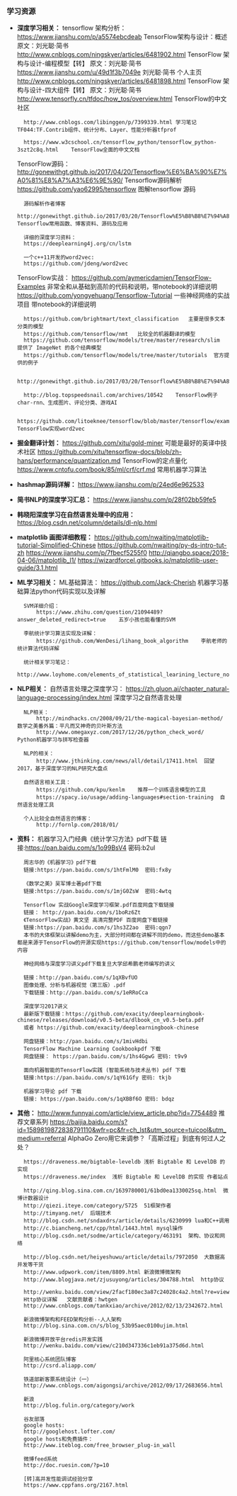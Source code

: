 ### 学习资源
- **深度学习相关：**
    tensorflow 架构分析：
        https://www.jianshu.com/p/a5574ebcdeab  TensorFlow架构与设计：概述 原文：刘光聪·简书
        http://www.cnblogs.com/ningskyer/articles/6481902.html  TensorFlow 架构与设计-编程模型【转】 原文：刘光聪·简书
        https://www.jianshu.com/u/49d1f3b7049e 刘光聪·简书 个人主页
        http://www.cnblogs.com/ningskyer/articles/6481898.html TensorFlow 架构与设计-四大组件【转】 原文：刘光聪·简书
        http://www.tensorfly.cn/tfdoc/how_tos/overview.html TensorFlow的中文社区

        http://www.cnblogs.com/libinggen/p/7399339.html 学习笔记TF044:TF.Contrib组件、统计分布、Layer、性能分析器tfprof

        https://www.w3cschool.cn/tensorflow_python/tensorflow_python-3szt2c8q.html    TensorFlow全面的中文文档

    TensorFlow源码：
        http://gonewithgt.github.io/2017/04/20/Tensorflow%E6%BA%90%E7%A0%81%E8%A7%A3%E6%9E%90/  Tensorflow源码解析
        https://github.com/yao62995/tensorflow   图解tensorflow 源码

        源码解析作者博客
        http://gonewithgt.github.io/2017/03/20/Tensorflow%E5%B8%B8%E7%94%A8%E5%87%BD%E6%95%B0/  Tensorflow常用函数、博客资料、源码及应用

        详细的深度学习资料：
        https://deeplearning4j.org/cn/lstm

        一个c++11开发的word2vec:
        https://github.com/jdeng/word2vec

    TensorFlow实战：
        https://github.com/aymericdamien/TensorFlow-Examples    非常全和从基础到高阶的代码和说明，带notebook的详细说明
        https://github.com/yongyehuang/Tensorflow-Tutorial      一些神经网络的实战项目 带notebook的详细说明

        https://github.com/brightmart/text_classification   主要是很多文本分类的模型
        https://github.com/tensorflow/nmt   比较全的机器翻译的模型
        https://github.com/tensorflow/models/tree/master/research/slim  提供了 ImageNet 的各个经典模型
        https://github.com/tensorflow/models/tree/master/tutorials  官方提供的例子

        http://gonewithgt.github.io/2017/03/20/Tensorflow%E5%B8%B8%E7%94%A8%E5%87%BD%E6%95%B0/

        http://blog.topspeedsnail.com/archives/10542    TensorFlow例子char-rnn、生成图片、评论分类、游戏AI

        https://github.com/litoeknee/tensorflow/blob/master/tensorflow/examples/tutorials/word2vec/simple_skip_gram.ipynb  TensorFlow实现word2vec

- **掘金翻译计划：**
        https://github.com/xitu/gold-miner    可能是最好的英译中技术社区
        https://github.com/xitu/tensorflow-docs/blob/zh-hans/performance/quantization.md   TensorFlow的定点量化
        https://www.cntofu.com/book/85/ml/crf/crf.md  常用机器学习算法

- **hashmap源码详解：**
        https://www.jianshu.com/p/24ed6e962533

- **简书NLP的深度学习汇总：**
        https://www.jianshu.com/p/28f02bb59fe5

- **韩晓阳深度学习在自然语言处理中的应用：**
        https://blog.csdn.net/column/details/dl-nlp.html

- **matplotlib 画图详细教程：**
        https://github.com/nwaiting/matplotlib-tutorial-Simplified-Chinese
        https://github.com/nwaiting/py-ds-intro-tut-zh
        https://www.jianshu.com/p/7fbecf5255f0
        http://qiangbo.space/2018-04-06/matplotlib_l1/
        https://wizardforcel.gitbooks.io/matplotlib-user-guide/3.1.html

- **ML学习相关：**
        ML基础算法：
            https://github.com/Jack-Cherish  机器学习基础算法python代码实现以及详解

        SVM详细介绍：
            https://www.zhihu.com/question/21094489?answer_deleted_redirect=true    五岁小孩也能看懂的SVM

        李航统计学习算法实现及详解：
            https://github.com/WenDesi/lihang_book_algorithm    李航老师的统计算法代码详解

        统计相关学习笔记：
            http://www.loyhome.com/elements_of_statistical_learining_lecture_notes/

- **NLP相关：**
        自然语言处理之深度学习：
            https://zh.gluon.ai/chapter_natural-language-processing/index.html  深度学习之自然语言处理

        NLP相关：
            http://mindhacks.cn/2008/09/21/the-magical-bayesian-method/  数学之美番外篇：平凡而又神奇的贝叶斯方法
            http://www.omegaxyz.com/2017/12/26/python_check_word/   Python机器学习与拼写检查器

        NLP的相关：
            http://www.jthinking.com/news/all/detail/17411.html  回望2017，基于深度学习的NLP研究大盘点

        自然语言相关工具：
            https://github.com/kpu/kenlm    推荐一个训练语言模型的工具
            https://spacy.io/usage/adding-languages#section-training  自然语言处理工具

        个人比较全自然语言的博客：
            http://fornlp.com/2018/01/

- **资料：**
        机器学习入门经典《统计学习方法》pdf下载
        链接:https://pan.baidu.com/s/1o99BsV4  密码:b2ul

        周志华的《机器学习》pdf下载
        链接:https://pan.baidu.com/s/1htFmlM0  密码:fx8y

        《数学之美》吴军博士著pdf下载
        链接:https://pan.baidu.com/s/1mjG0ZsW  密码:4wtq

        Tensorflow 实战Google深度学习框架.pdf百度网盘下载链接
        链接： http://pan.baidu.com/s/1boRz6Zt
        《TensorFlow实战》黄文坚 高清完整PDF 百度网盘下载链接
        链接:https://pan.baidu.com/s/1hs3Z2ao  密码:qgn7
        本书的大体框架以讲解demo为主，大部分时间都在讲解不同的demo，而这些demo基本都是来源于TensorFlow的开源实现https://github.com/tensorflow/models中的内容

        神经网络与深度学习讲义pdf下载复旦大学邱希鹏老师编写的讲义

        链接：http://pan.baidu.com/s/1qXBvfUO
        图像处理、分析与机器视觉（第三版）.pdf
        下载链接：http://pan.baidu.com/s/1eRRoCca

        深度学习2017讲义
        最新版下载链接：https://github.com/exacity/deeplearningbook-chinese/releases/download/v0.5-beta/dlbook_cn_v0.5-beta.pdf
        或者 https://github.com/exacity/deeplearningbook-chinese

        网盘链接：http://pan.baidu.com/s/1mivHdbi
        TensorFlow Machine Learning Cookbookpdf 下载
        网盘链接： https://pan.baidu.com/s/1hs4GgwG 密码: t9v9

        面向机器智能的TensorFlow实践 (智能系统与技术丛书) pdf 下载
        链接:https://pan.baidu.com/s/1qY61Gfy 密码: tkjb

        机器学习导论 pdf 下载
        链接: https://pan.baidu.com/s/1qXBBf6O 密码: bdqz

- **其他：**
        http://www.funnyai.com/article/view_article.php?id=7754489  推荐文章系列
        https://baijia.baidu.com/s?id=1589819872838791110&wfr=pc&fr=ch_lst&utm_source=tuicool&utm_medium=referral  AlphaGo Zero用它来调参？「高斯过程」到底有何过人之处？

        https://draveness.me/bigtable-leveldb 浅析 Bigtable 和 LevelDB 的实现
        https://draveness.me/index  浅析 Bigtable 和 LevelDB 的实现 作者站点

        http://qing.blog.sina.com.cn/1639780001/61bd0ea1330025sq.html  微博计数器设计
        http://qiezi.iteye.com/category/5725  51框架作者
        http://timyang.net/  后端技术
        http://blog.csdn.net/sndaxdrs/article/details/6230999 lua和C++调用
        http://c.biancheng.net/cpp/html/1443.html mysql操作
        http://blog.csdn.net/sodme/article/category/463191  架构、协议和网络

        http://blog.csdn.net/heiyeshuwu/article/details/7972050  大数据高并发等干货
        http://www.udpwork.com/item/8809.html 新浪微博微架构
        http://www.blogjava.net/zjusuyong/articles/304788.html  http协议

        http://wenku.baidu.com/view/2facf180ec3a87c24028c4a2.html?re=view
        Http协议详解   文献贡献者：hwtgen
        http://www.cnblogs.com/tankxiao/archive/2012/02/13/2342672.html

        新浪微博架构和FEED架构分析--人人架构
        http://blog.sina.com.cn/s/blog_53b95aec0100ujim.html

        新浪微博开放平台redis开发实践
        http://wenku.baidu.com/view/c210d347336c1eb91a375d6d.html

        阿里核心系统团队博客
        http://csrd.aliapp.com/

        铁道部新客票系统设计（一）
        http://www.cnblogs.com/aigongsi/archive/2012/09/17/2683656.html

        新浪
        http://blog.fulin.org/category/work

        谷友部落
        google hosts:
        http://googlehost.lofter.com/
        google hosts和免费插件：
        http://www.iteblog.com/free_browser_plug-in_wall

        微博feed系统
        http://doc.ruesin.com/?p=10

        [转]高并发性能调试经验分享
        https://www.cppfans.org/2167.html
